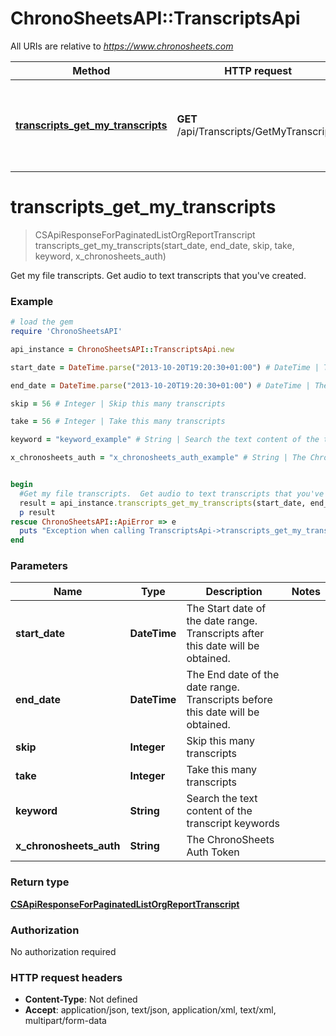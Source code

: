 # ChronoSheetsAPI::TranscriptsApi

All URIs are relative to *https://www.chronosheets.com*

Method | HTTP request | Description
------------- | ------------- | -------------
[**transcripts_get_my_transcripts**](TranscriptsApi.md#transcripts_get_my_transcripts) | **GET** /api/Transcripts/GetMyTranscripts | Get my file transcripts.  Get audio to text transcripts that you&#39;ve created.


# **transcripts_get_my_transcripts**
> CSApiResponseForPaginatedListOrgReportTranscript transcripts_get_my_transcripts(start_date, end_date, skip, take, keyword, x_chronosheets_auth)

Get my file transcripts.  Get audio to text transcripts that you've created.

### Example
```ruby
# load the gem
require 'ChronoSheetsAPI'

api_instance = ChronoSheetsAPI::TranscriptsApi.new

start_date = DateTime.parse("2013-10-20T19:20:30+01:00") # DateTime | The Start date of the date range.  Transcripts after this date will be obtained.

end_date = DateTime.parse("2013-10-20T19:20:30+01:00") # DateTime | The End date of the date range.  Transcripts before this date will be obtained.

skip = 56 # Integer | Skip this many transcripts

take = 56 # Integer | Take this many transcripts

keyword = "keyword_example" # String | Search the text content of the transcript keywords

x_chronosheets_auth = "x_chronosheets_auth_example" # String | The ChronoSheets Auth Token


begin
  #Get my file transcripts.  Get audio to text transcripts that you've created.
  result = api_instance.transcripts_get_my_transcripts(start_date, end_date, skip, take, keyword, x_chronosheets_auth)
  p result
rescue ChronoSheetsAPI::ApiError => e
  puts "Exception when calling TranscriptsApi->transcripts_get_my_transcripts: #{e}"
end
```

### Parameters

Name | Type | Description  | Notes
------------- | ------------- | ------------- | -------------
 **start_date** | **DateTime**| The Start date of the date range.  Transcripts after this date will be obtained. | 
 **end_date** | **DateTime**| The End date of the date range.  Transcripts before this date will be obtained. | 
 **skip** | **Integer**| Skip this many transcripts | 
 **take** | **Integer**| Take this many transcripts | 
 **keyword** | **String**| Search the text content of the transcript keywords | 
 **x_chronosheets_auth** | **String**| The ChronoSheets Auth Token | 

### Return type

[**CSApiResponseForPaginatedListOrgReportTranscript**](CSApiResponseForPaginatedListOrgReportTranscript.md)

### Authorization

No authorization required

### HTTP request headers

 - **Content-Type**: Not defined
 - **Accept**: application/json, text/json, application/xml, text/xml, multipart/form-data



